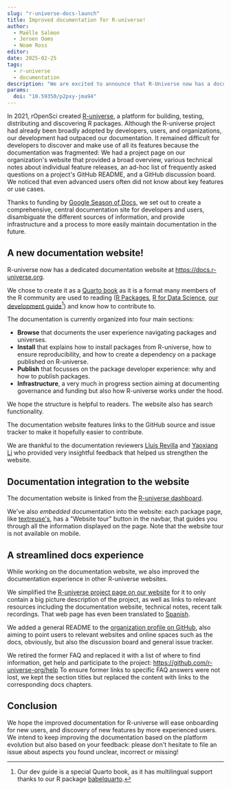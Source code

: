 ```yaml
---
slug: "r-universe-docs-launch"
title: Improved documentation for R-universe!
author:
  - Maëlle Salmon
  - Jeroen Ooms
  - Noam Ross
editor:
date: 2025-02-25
tags:
  - r-universe
  - documentation
description: "We are excited to announce that R-Universe now has a documentation website thanks to Google Season of Docs!"
params:
  doi: "10.59350/p2pxy-jma94"
---
```


In 2021, rOpenSci created [R-universe](https://r-universe.dev), a platform for building, testing, distributing and discovering R packages.
Although the R-universe project had already been broadly adopted by developers, users, and organizations, our development had outpaced our documentation.
It remained difficult for developers to discover and make use of all its features because the documentation was fragmented: We had a project page on our organization's website that provided a broad overview, various technical notes about individual feature releases, an ad-hoc list of frequently asked questions on a project's GitHub README, and a GitHub discussion board.
We noticed that even advanced users often did not know about key features or use cases.

Thanks to funding by [Google Season of Docs](/blog/2024/04/12/gsod-announcement/), we set out to create a comprehensive, central documentation site for developers and users, disambiguate the different sources of information, and provide infrastructure and a process to more easily maintain documentation in the future.

## A new documentation website!

R-universe now has a dedicated documentation website at <https://docs.r-universe.org>.

We chose to create it as a [Quarto book](https://quarto.org/docs/books/) 
as it is a format many members of the R community are used to reading ([R Packages](https://r-pkgs.org/), [R for Data Science](https://r4ds.hadley.nz/), [our development guide](https://devguide.ropensci.org/)[^babelquarto]) and know how to contribute to.

The documentation is currently organized into four main sections:

- **Browse** that documents the user experience navigating packages and universes.
- **Install** that explains how to install packages from R-universe, how to ensure reproducibility, and how to create a dependency on a package published on R-universe.
- **Publish** that focusses on the package developer experience: why and how to publish packages.
- **Infrastructure**, a very much in progress section aiming at documenting governance and funding but also how R-universe works under the hood.

We hope the structure is helpful to readers.
The website also has search functionality.

The documentation website features links to the GitHub source and issue tracker to make it hopefully easier to contribute.

[^babelquarto]: Our dev guide is a special Quarto book, as it has multilingual support thanks to our R package [babelquarto](https://docs.ropensci.org/babelquarto).

We are thankful to the documentation reviewers [Lluís Revilla](/author/lluís-revilla-sancho/) and [Yaoxiang Li](/author/yaoxiang-li/) who provided very insightful feedback that helped us strengthen the website.

## Documentation integration to the website 

The documentation website is linked from the [R-universe dashboard](https://r-universe.dev/search).

We've also _embedded_ documentation into the website: each package page, like [textreuse's](https://ropensci.r-universe.dev/textreuse), has a "Website tour" button in the navbar, that guides you through all the information displayed on the page.
Note that the website tour is not available on mobile.

## A streamlined docs experience

While working on the documentation website, we also improved the documentation experience in other R-universe websites.

We simplified the [R-universe project page on our website](/r-universe) for it to only contain a big picture description of the project, as well as links to relevant resources including the documentation website, technical notes, recent talk recordings.
That web page has even been translated to [Spanish](/es/r-universe/).

We added a general README to the [organization profile on GitHub](https://github.com/r-universe-org/), also aiming to point users to relevant websites and online spaces such as the docs, obviously, but also the discussion board and general issue tracker.

We retired the former FAQ and replaced it with a list of where to find information, get help and participate to the project: <https://github.com/r-universe-org/help> 
To ensure former links to specific FAQ answers were not lost, we kept the section titles but replaced the content with links to the corresponding docs chapters.

## Conclusion 

We hope the improved documentation for R-universe will ease onboarding for new users, and discovery of new features by more experienced users.
We intend to keep improving the documentation based on the platform evolution but also based on your feedback: please don't hesitate to file an issue about aspects you found unclear, incorrect or missing!


